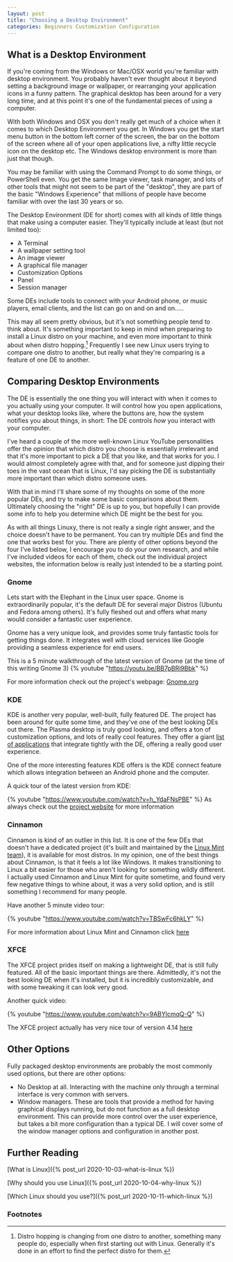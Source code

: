 ```yaml
---
layout: post
title: "Choosing a Desktop Environment"
categories: Beginners Customization Configuration
---
```


## What is a Desktop Environment

If you're coming from the Windows or Mac/OSX world you're familiar with desktop environment.  You
probably haven't ever thought about it beyond setting a background image or wallpaper, or rearranging
your application icons in a funny pattern.  The graphical desktop has been around for a very long
time, and at this point it's one of the fundamental pieces of using a computer.  

With both Windows and OSX you don't really get much of a choice when it comes to which Desktop
Environment you get.  In Windows you get the start menu button in the bottom left corner of the
screen, the bar on the bottom of the screen where all of your open applications live, a nifty little
recycle icon on the desktop etc.  The Windows desktop environment is more than just that though.

You may be familiar with using the Command Prompt to do some things, or PowerShell even.  You get
the same Image viewer, task manager, and lots of other tools that might not seem to be part of the
"desktop", they are part of the basic "Windows Experience" that millions of people have become
familiar with over the last 30 years or so.  

The Desktop Environment (DE for short) comes with all kinds of little things that make
using a computer easier.  They'll typically include at least (but not limited too): 

- A Terminal
- A wallpaper setting tool
- An image viewer
- A graphical file manager
- Customization Options
- Panel 
- Session manager

Some DEs include tools to connect with your Android phone, or music players, email clients, and the
list can go on and on and on.....

This may all seem pretty obvious, but it's not something people tend to think about.  It's something
important to keep in mind when preparing to install a Linux distro on your machine, and even more
important to think about when distro hopping.[^hopping] Frequently I see new Linux users trying to
compare one distro to another, but really what they're comparing is a feature of one DE to another.  

## Comparing Desktop Environments

The DE is essentially the one thing you will interact with when it comes to you actually using your
computer.  It will control how you open applications, what your desktop looks like, where the
buttons are, how the system notifies you about things, in short: The DE controls *how* you interact
with your computer.  

I've heard a couple of the more well-known Linux YouTube personalities offer the opinion that which
distro you choose is essentially irrelevant and that it's more important to pick a DE that you like,
and that works for you. I would almost completely agree with that, and for someone just dipping
their toes in the vast ocean that is Linux, I'd say picking the DE is substantially more important
than which distro someone uses.  

With that in mind I'll share some of my thoughts on some of the more popular DEs, and try to make
some basic comparisons about them.  Ultimately choosing the "right" DE is up to you, but hopefully I
can provide some info to help you determine which DE might be the best for you.  

As with all things Linuxy, there is not really a single right answer, and the choice doesn't have to
be permanent.  You can try multiple DEs and find the one that works best for you. There are plenty
of other options beyond the four I've listed below, I encourage you to do your own research, and
while I've included videos for each of them, check out the individual project websites, the
information below is really just intended to be a starting point. 

### Gnome

Lets start with the Elephant in the Linux user space.  Gnome is extraordinarily popular, it's the
default DE for several major Distros (Ubuntu and Fedora among others).  It's fully fleshed out and
offers what many would consider a fantastic user experience.  

Gnome has a very unique look, and provides some truly fantastic tools for getting things done.  It
integrates well with cloud services like Google providing a seamless experience for end users.  

This is a 5 minute walkthrough of the latest version of Gnome (at the time of this writing Gnome 3)
{% youtube "https://youtu.be/BB7pBRi9Bbk" %}

For more information check out the project's webpage:  [Gnome.org](https://www.gnome.org/)

### KDE 

KDE is another very popular, well-built, fully featured DE.  The project has been around for quite
some time, and they've one of the best looking DEs out there.  The Plasma desktop is truly good
looking, and offers a ton of customization options, and lots of really cool features.  They offer a
giant [list of applications](https://apps.kde.org/) that integrate tightly with the DE, offering a
really good user experience.  

One of the more interesting features KDE offers is the KDE connect feature which allows integration
between an Android phone and the computer. 

A quick tour of the latest version from KDE: 

{% youtube "https://www.youtube.com/watch?v=h_YdaFNsPBE" %} 
As always check out the [project website](https://kde.org/) for more information

### Cinnamon

Cinnamon is kind of an outlier in this list.  It is one of the few DEs that doesn't have a dedicated
project (it's built and maintained by the [Linux Mint team](https://linuxmint.com/)), it is
available for most distros. In my opinion, one of the best things about Cinnamon, is that it feels a
lot like Windows.  It makes transitioning to Linux a bit easier for those who aren't looking for
something wildly different.  I actually used Cinnamon and Linux Mint for quite sometime, and found very few
negative things to whine about, it was a very solid option, and is still something I recommend for
many people.  

Have another 5 minute video tour: 

{% youtube "https://www.youtube.com/watch?v=TBSwFc6hkLY" %}

For more information about Linux Mint and Cinnamon click [here](https://linuxmint.com/)

### XFCE

The XFCE project prides itself on making a lightweight DE, that is still fully featured.  All of the
basic important things are there.  Admittedly, it's not the best looking DE when it's installed, but
it is incredibly customizable, and with some tweaking it can look very good.  

Another quick video:

{% youtube "https://www.youtube.com/watch?v=9ABYlcmqQ-Q" %}

The XFCE project actually has very nice tour of version 4.14 [here](https://xfce.org/about/tour)

## Other Options

Fully packaged desktop environments are probably the most commonly used options, but there are other
options:
- No Desktop at all.  Interacting with the machine only through a terminal interface is very common
  with servers.
- Window managers. These are tools that provide a method for having graphical displays running, but
  do not function as a full desktop environment.  This can provide more control over the user experience, but takes a bit more configuration than a typical DE. I will cover some of the window manager options and configuration in another post. 

## Further Reading

[What is Linux]({% post_url 2020-10-03-what-is-linux %})                                                                                                                                                         

[Why should you use Linux]({% post_url 2020-10-04-why-linux %})

[Which Linux should you use?]({% post_url 2020-10-11-which-linux %})

### Footnotes
[^hopping]: Distro hopping is changing from one distro to another, something many people do, especially when first starting out with Linux.  Generally it's done in an effort to find the perfect distro for them. 
